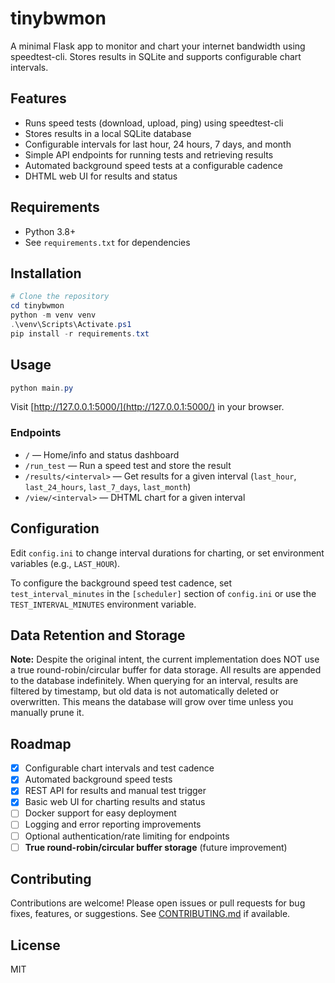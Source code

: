 # tinybwmon

A minimal Flask app to monitor and chart your internet bandwidth using speedtest-cli. Stores results in SQLite and supports configurable chart intervals.

## Features
- Runs speed tests (download, upload, ping) using speedtest-cli
- Stores results in a local SQLite database
- Configurable intervals for last hour, 24 hours, 7 days, and month
- Simple API endpoints for running tests and retrieving results
- Automated background speed tests at a configurable cadence
- DHTML web UI for results and status

## Requirements
- Python 3.8+
- See `requirements.txt` for dependencies

## Installation
```powershell
# Clone the repository
cd tinybwmon
python -m venv venv
.\venv\Scripts\Activate.ps1
pip install -r requirements.txt
```

## Usage
```powershell
python main.py
```
Visit [http://127.0.0.1:5000/](http://127.0.0.1:5000/) in your browser.

### Endpoints
- `/` — Home/info and status dashboard
- `/run_test` — Run a speed test and store the result
- `/results/<interval>` — Get results for a given interval (`last_hour`, `last_24_hours`, `last_7_days`, `last_month`)
- `/view/<interval>` — DHTML chart for a given interval

## Configuration
Edit `config.ini` to change interval durations for charting, or set environment variables (e.g., `LAST_HOUR`).

To configure the background speed test cadence, set `test_interval_minutes` in the `[scheduler]` section of `config.ini` or use the `TEST_INTERVAL_MINUTES` environment variable.

## Data Retention and Storage
**Note:** Despite the original intent, the current implementation does NOT use a true round-robin/circular buffer for data storage. All results are appended to the database indefinitely. When querying for an interval, results are filtered by timestamp, but old data is not automatically deleted or overwritten. This means the database will grow over time unless you manually prune it.

## Roadmap
- [x] Configurable chart intervals and test cadence
- [x] Automated background speed tests
- [x] REST API for results and manual test trigger
- [x] Basic web UI for charting results and status
- [ ] Docker support for easy deployment
- [ ] Logging and error reporting improvements
- [ ] Optional authentication/rate limiting for endpoints
- [ ] **True round-robin/circular buffer storage** (future improvement)

## Contributing
Contributions are welcome! Please open issues or pull requests for bug fixes, features, or suggestions. See [CONTRIBUTING.md](CONTRIBUTING.md) if available.

## License
MIT
